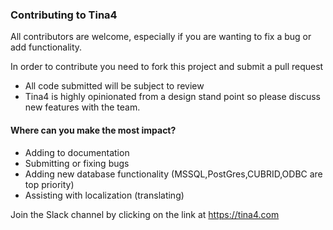 ### Contributing to Tina4

All contributors are welcome, especially if you are wanting to fix a bug or add functionality.

In order to contribute you need to fork this project and submit a pull request

- All code submitted will be subject to review
- Tina4 is highly opinionated from a design stand point so please discuss new features with the team.

#### Where can you make the most impact?
- Adding to documentation
- Submitting or fixing bugs
- Adding new database functionality (MSSQL,PostGres,CUBRID,ODBC are top priority)
- Assisting with localization (translating)

Join the Slack channel by clicking on the link at https://tina4.com
